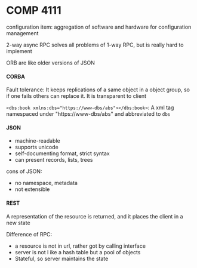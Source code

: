# COMP 4111

configuration item: aggregation of software and hardware for configuration management

2-way async RPC solves all problems of 1-way RPC, but is really hard to implement

ORB are like older versions of JSON

#### CORBA

Fault tolerance: It keeps replications of a same object in a object group, so if one fails others can replace it. It is transparent to client

`<dbs:book xmlns:dbs="https://www-dbs/abs"></dbs:book>`: A xml tag namespaced under "https://www-dbs/abs" and abbreviated to `dbs`

#### JSON

- machine-readable
- supports unicode
- self-documenting format, strict syntax
- can present records, lists, trees

cons of JSON:

- no namespace, metadata
- not extensible

#### REST

A representation of the resource is returned, and it places the client in a new state

Difference of RPC:

- a resource is not in url, rather got by calling interface
- server is not l ike a hash table but a pool of objects
- Stateful, so server maintains the state